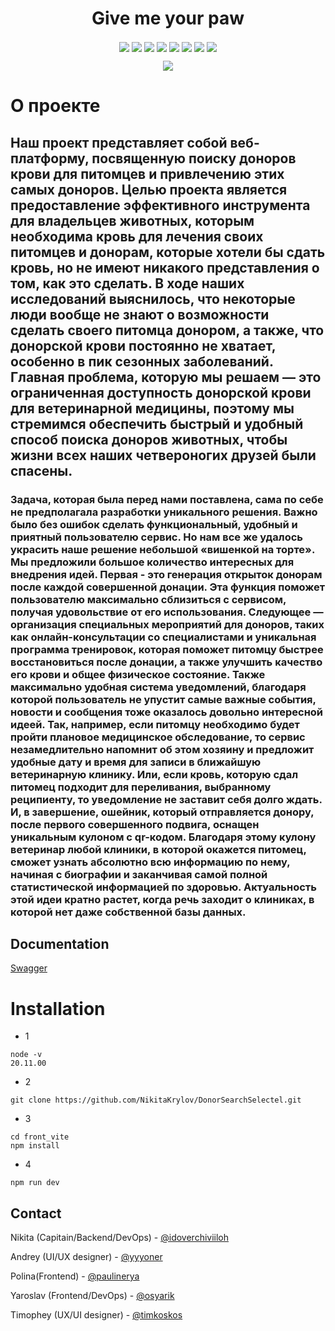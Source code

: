 <h1 align=center >Give me your paw</h1>
<p align="center">
    <img src="https://img.shields.io/badge/Python-3776AB?style=for-the-badge&logo=python&logoColor=white" align=center>
    <img src="https://img.shields.io/badge/JavaScript-F7DF1E?style=for-the-badge&logo=javascript&logoColor=black"align=center>
    <img src="https://img.shields.io/badge/HTML5-E34F26?style=for-the-badge&logo=html5&logoColor=white"align=center>
    <img src="https://img.shields.io/badge/React-20232A?style=for-the-badge&logo=react&logoColor=61DAFB"align=center>
    <img src="https://img.shields.io/badge/chatGPT-74aa9c?style=for-the-badge&logo=openai&logoColor=white"align=center>
    <img src="https://img.shields.io/badge/FastAPI-005571?style=for-the-badge&logo=fastapi"align=center>
    <img src="https://img.shields.io/badge/postgres-%23316192.svg?style=for-the-badge&logo=postgresql&logoColor=white" align=center>
    <img src="https://img.shields.io/badge/figma-%23F24E1E.svg?style=for-the-badge&logo=figma&logoColor=white" align=center>
</p>
<p align="center">
    <img src="https://i.postimg.cc/C5Bkrnzx/image.png">
</p>


# О проекте 
<h2>Наш проект представляет собой веб-платформу, посвященную поиску доноров крови для питомцев и привлечению этих самых доноров. Целью проекта является предоставление эффективного инструмента для владельцев животных, которым необходима кровь для лечения своих питомцев и донорам, которые хотели бы сдать кровь, но не имеют никакого представления о том, как это сделать. В ходе наших исследований выяснилось, что некоторые люди вообще не знают о возможности сделать своего питомца донором, а также, что донорской крови постоянно не хватает, особенно в пик сезонных заболеваний. Главная проблема, которую мы решаем — это ограниченная  доступность донорской крови для ветеринарной медицины, поэтому мы стремимся обеспечить быстрый и удобный способ поиска доноров животных, чтобы жизни всех наших четвероногих друзей были спасены.</h2>

<h3>
   Задача, которая была перед нами поставлена, сама по себе не предполагала разработки уникального решения. Важно было без ошибок сделать функциональный, удобный и приятный пользователю сервис. Но нам все же удалось украсить наше решение небольшой «вишенкой на торте». Мы предложили большое количество интересных для внедрения идей. Первая - это генерация открыток донорам после каждой совершенной донации. Эта функция поможет пользователю максимально сблизиться с сервисом, получая удовольствие от его использования. Следующее — организация специальных мероприятий для доноров, таких как онлайн-консультации со специалистами и уникальная программа тренировок, которая поможет питомцу быстрее восстановиться после донации, а также улучшить качество его крови и общее физическое состояние. Также максимально удобная система уведомлений, благодаря которой пользователь не упустит самые важные события, новости и сообщения тоже оказалось довольно интересной идеей. Так, например, если питомцу необходимо будет пройти плановое медицинское обследование, то сервис незамедлительно напомнит об этом хозяину и предложит удобные дату и время для записи в ближайшую ветеринарную клинику. Или, если кровь, которую сдал питомец подходит для переливания, выбранному реципиенту, то уведомление не заставит себя долго ждать. И, в завершение, ошейник, который отправляется донору, после первого совершенного подвига, оснащен уникальным кулоном с qr-кодом. Благодаря этому кулону ветеринар любой клиники, в которой окажется питомец, сможет узнать абсолютно всю информацию по нему, начиная с биографии и заканчивая самой полной статистической информацией по здоровью. Актуальность этой идеи кратно растет, когда речь заходит о клиниках, в которой нет даже собственной базы данных.
</h3>

## Documentation
[Swagger](docs.md)

# Installation

* 1
```
node -v
20.11.00
```
* 2
```
git clone https://github.com/NikitaKrylov/DonorSearchSelectel.git
```

* 3
```
cd front_vite
npm install
```
* 4
```
npm run dev
```

## Contact

Nikita (Capitain/Backend/DevOps) - [@idoverchiviiloh](https://t.me/idoverchiviiloh)

Andrey (UI/UX designer) - [@yyyoner](https://t.me/yyyoner)

Polina(Frontend) - [@paulinerya](https://t.me/paulinerya)

Yaroslav (Frontend/DevOps) - [@osyarik](https://t.me/osyarik)
  
Timophey (UX/UI designer) - [@timkoskos](https://t.me/timkoskos)




